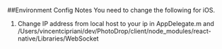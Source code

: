 

##Environment Config Notes
You need to change the following for iOS.  
1. Change IP address from local host to your ip in AppDelegate.m and   
/Users/vincentcipriani/dev/PhotoDrop/client/node_modules/react-native/Libraries/WebSocket